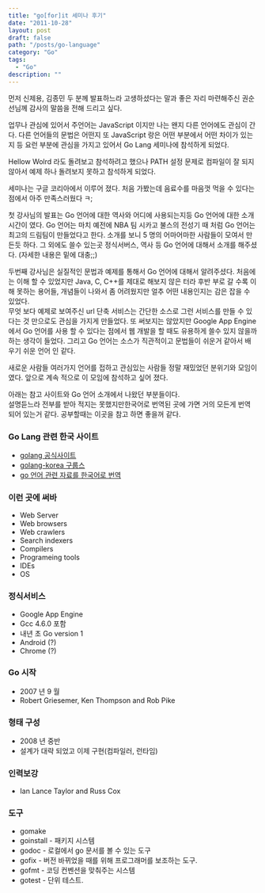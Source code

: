 ```yaml
---
title: "go[for]it 세미나 후기"
date: "2011-10-28"
layout: post
draft: false
path: "/posts/go-language"
category: "Go"
tags: 
  - "Go"
description: ""  
---
```


먼저 신제용, 김종민 두 분께 발표하느라 고생하셨다는 말과 좋은 자리 마련해주신 권순선님께 감사의 말씀을 전해 드리고 싶다.

업무나 관심에 있어서 주언어는 JavaScript 이지만 나는 왠지 다른 언어에도 관심이 간다. 다른 언어들의 문법은 어떤지 또 JavaScript 랑은 어떤 부분에서 어떤 차이가 있는지 등 요런 부분에 관심을 가지고 있어서 Go Lang 세미나에 참석하게 되었다.

Hellow Wolrd 라도 돌려보고 참석하려고 했으나 PATH 설정 문제로 컴파일이 잘 되지 않아서 예제 하나 돌려보지 못하고 참석하게 되었다.

세미나는 구글 코리아에서 이루어 졌다. 처음 가봤는데 음료수를 마음껏 먹을 수 있다는 점에서 아주 만족스러웠다 ㅋ;

첫 강사님의 발표는 Go 언어에 대한 역사와 어디에 사용되는지등 Go 언어에 대한 소개 시간이 였다. Go 언어는 마치 예전에 NBA 팀 시카고 불스의 전성기 때 처럼 Go 언어는 최고의 드림팀이 만들었다고 한다. 소개를 보니 5 명의 어마어마한 사람들이 모여서 만든듯 하다. 그 외에도 쓸수 있는곳 정식서버스, 역사 등 Go 언어에 대해서 소개를 해주셨다. (자세한 내용은 밑에 대충;;)

두번째 강사님은 실질적인 문법과 예제를 통해서 Go 언어에 대해서 알려주셨다. 처음에는 이해 할 수 있었지만 Java, C, C++를 제대로 해보지 않은 터라 후반 부로 갈 수록 이해 못하는 용어들, 개념들이 나와서 좀 어려웠지만 얼추 어떤 내용인지는 감은 잡을 수 있었다.<br />
무엇 보다 예제로 보여주신 url 단축 서비스는 간단한 소스로 그런 서비스를 만들 수 있다는 것 만으로도 관심을 가지게 만들었다. 또 써보지는 않았지만 Google App Engine 에서 Go 언어를 사용 할 수 있다는 점에서 웹 개발을 할 때도 유용하게 쓸수 있지 않을까 하는 생각이 들었다. 그리고 Go 언어는 소스가 직관적이고 문법들이 쉬운거 같아서 배우기 쉬운 언어 인 같다.

새로운 사람들 여러가지 언어를 접하고 관심있는 사람들 정말 재밌었던 분위기와 모임이였다. 앞으로 계속 적으로 이 모임에 참석하고 싶어 졌다.

아래는 참고 사이트와 Go 언어 소개에서 나왔던 부분들이다.<br />설명듣느라 전부를 받아 적지는 못했지만한국어로 번역된 곳에 가면 거의 모든게 번역 되어 있는거 같다. 공부할때는 이곳을 참고 하면 좋을꺼 같다.

### Go Lang 관련 한국 사이트

* [golang 공식사이트](http://goloang.org 'golang공식사이트')
* [golang-korea 구룹스](http://groups.google.com/group/golang-korea 'golang-korea')
* [go 언어 관련 자료를 한국어로 번역](http://code.google.com/p/golang-korea/ 'go언어 관련 자료를 한국어로 번역')

### 이런 곳에 써바

* Web Server
* Web browsers
* Web crawlers
* Search indexers
* Compilers
* Programeing tools
* IDEs
* OS

### 정식서비스

* Google App Engine
* Gcc 4.6.0 포함
* 내년 초 Go version 1
* Android (?)
* Chrome (?)

### Go 시작

* 2007 년 9 월
* Robert Griesemer, Ken Thompson and Rob Pike

### 형태 구성

* 2008 년 중반
* 설계가 대략 되었고 이제 구현(컴파일러, 런타임)

### 인력보강

* Ian Lance Taylor and Russ Cox

### 도구

* gomake
* goinstall - 패키지 시스템
* godoc - 로컬에서 go 문서를 볼 수 있는 도구
* gofix - 버전 바뀌었을 때를 위해 프로그래머를 보조하는 도구.
* gofmt - 코딩 컨벤션을 맞춰주는 시스템
* gotest - 단위 테스트.
